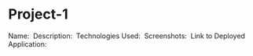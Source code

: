 # Project-1

Name:
​
Description:
​
Technologies Used:
​
Screenshots:
​
Link to Deployed Application: